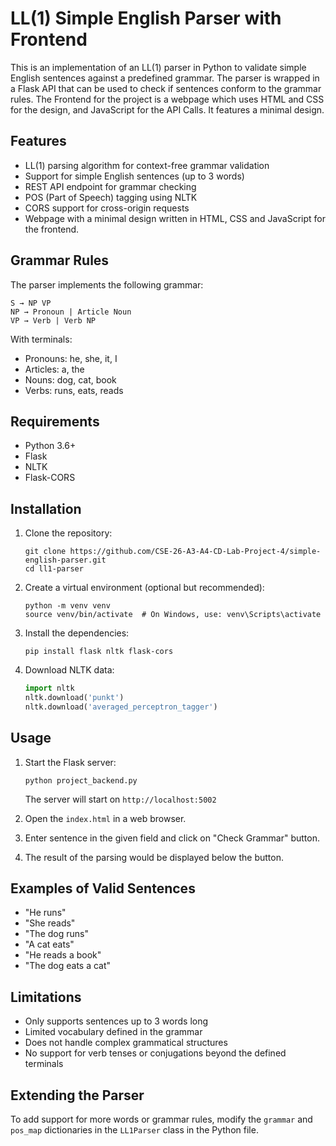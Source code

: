 # LL(1) Simple English Parser with Frontend
This is an implementation of an LL(1) parser in Python to validate simple English sentences against a predefined grammar. The parser is wrapped in a Flask API that can be used to check if sentences conform to the grammar rules. The Frontend for the project is a webpage which uses HTML and CSS for the design, and JavaScript for the API Calls. It features a minimal design.

## Features

- LL(1) parsing algorithm for context-free grammar validation
- Support for simple English sentences (up to 3 words)
- REST API endpoint for grammar checking
- POS (Part of Speech) tagging using NLTK
- CORS support for cross-origin requests
- Webpage with a minimal design written in HTML, CSS and JavaScript for the frontend.

## Grammar Rules

The parser implements the following grammar:

```
S → NP VP
NP → Pronoun | Article Noun
VP → Verb | Verb NP
```

With terminals:
- Pronouns: he, she, it, I
- Articles: a, the
- Nouns: dog, cat, book
- Verbs: runs, eats, reads

## Requirements

- Python 3.6+
- Flask
- NLTK
- Flask-CORS

## Installation

1. Clone the repository:
   ```
   git clone https://github.com/CSE-26-A3-A4-CD-Lab-Project-4/simple-english-parser.git
   cd ll1-parser
   ```

2. Create a virtual environment (optional but recommended):
   ```
   python -m venv venv
   source venv/bin/activate  # On Windows, use: venv\Scripts\activate
   ```

3. Install the dependencies:
   ```
   pip install flask nltk flask-cors
   ```

4. Download NLTK data:
   ```python
   import nltk
   nltk.download('punkt')
   nltk.download('averaged_perceptron_tagger')
   ```

## Usage

1. Start the Flask server:
   ```
   python project_backend.py
   ```

   The server will start on `http://localhost:5002`

2. Open the `index.html` in a web browser.
3. Enter sentence in the given field and click on "Check Grammar" button.
4. The result of the parsing would be displayed below the button.


## Examples of Valid Sentences

- "He runs"
- "She reads"
- "The dog runs"
- "A cat eats"
- "He reads a book"
- "The dog eats a cat"

## Limitations

- Only supports sentences up to 3 words long
- Limited vocabulary defined in the grammar
- Does not handle complex grammatical structures
- No support for verb tenses or conjugations beyond the defined terminals

## Extending the Parser

To add support for more words or grammar rules, modify the `grammar` and `pos_map` dictionaries in the `LL1Parser` class in the Python file.
